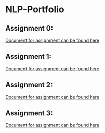 # NLP-Portfolio

## Assignment 0:

[Document for assignment can be found here](portfolioassignment0_cs4395.001_svl180002.pdf) 

## Assignment 1:

[Document for assignment can be found here](Assignment1/Assignment1_Overview_svl180002.pdf)

## Assignment 2:

[Document for assignment can be found here](Assignment2/CS4395.001_Assignment2_svl180002.pdf)

## Assignment 3:

[Document for assignment can be found here](Assignment3/assignment3_svl180002.py)
